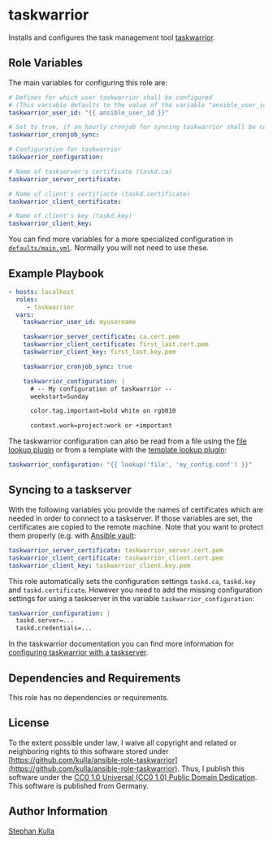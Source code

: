 taskwarrior
===========

Installs and configures the task management tool [taskwarrior](https://taskwarrior.org/).

Role Variables
--------------

The main variables for configuring this role are:

```yaml
# Defines for which user taskwarrior shall be configured
# (This variable defaults to the value of the variable "ansible_user_id")
taskwarrior_user_id: "{{ ansible_user_id }}"

# Set to true, if an hourly cronjob for syncing taskwarrior shall be configured
taskwarrior_cronjob_sync:

# Configuration for taskwarrior
taskwarrior_configuration:

# Name of taskserver's certificate (taskd.ca)
taskwarrior_server_certificate:

# Name of client's certifiacte (taskd.certificate)
taskwarrior_client_certificate:

# Name of client's key (taskd.key)
taskwarrior_client_key:
```

You can find more variables for a more specialized configuration in [`defaults/main.yml`](defaults/main.yml). Normally you will not need to use these.

Example Playbook
----------------

```yaml
- hosts: localhost
  roles:
     - taskwarrior
  vars:
    taskwarrior_user_id: myusername

    taskwarrior_server_certificate: ca.cert.pem
    taskwarrior_client_certificate: first_last.cert.pem
    taskwarrior_client_key: first_last.key.pem

    taskwarrior_cronjob_sync: true

    taskwarrior_configuration: |
      # -- My configuration of taskwarrior --
      weekstart=Sunday

      color.tag.important=bold white on rgb010

      context.work=project:work or +important
```

The taskwarrior configuration can also be read from a file using the [file lookup plugin](https://docs.ansible.com/ansible/latest/plugins/lookup/file.html) or from a template with the [template lookup plugin](https://docs.ansible.com/ansible/latest/plugins/lookup/template.html):

```yaml
taskwarrior_configuration: "{{ lookup('file', 'my_config.conf') }}"
```

Syncing to a taskserver
-----------------------

With the following variables you provide the names of certificates which are needed in order to connect to a taskserver. If those variables are set, the certificates are copied to the remote machine. Note that you want to protect them properly (e.g. with [Ansible vault](https://docs.ansible.com/ansible/latest/user_guide/vault.html):

```yaml
taskwarrior_server_certificate: taskwarrior_server.cert.pem
taskwarrior_client_certificate: taskwarrior_client.cert.pem
taskwarrior_client_key: taskwarrior_client.key.pem
```

This role automatically sets the configuration settings `taskd.ca`, `taskd.key` and `taskd.certificate`. However you need to add the missing configuration settings for using a taskserver in the variable `taskwarrior_configuration`:

```yaml
taskwarrior_configuration: |
  taskd.server=...
  taskd.credentials=...
```

In the taskwarrior documentation you can find more information for [configuring taskwarrior with a taskserver](https://taskwarrior.org/docs/taskserver/taskwarrior.html).

Dependencies and Requirements
-----------------------------

This role has no dependencies or requirements.

License
-------

To the extent possible under law, I waive all copyright and related or neighboring rights to this software stored under [https://github.com/kulla/ansible-role-taskwarrior](https://github.com/kulla/ansible-role-taskwarrior). Thus, I publish this software under the [CC0 1.0 Universal (CC0 1.0) Public Domain Dedication](https://creativecommons.org/publicdomain/zero/1.0/deed.en). This software is published from Germany.

Author Information
------------------

[Stephan Kulla](http://kulla.me/)
